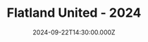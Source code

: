 ---
video:
  type: vimeo
  id: 1011845740
speaker:
  permalink: bart-and-jen-wilkins
  name: Bart & Jen Wilkins
title: Flatland United - 2024
image: https://i.imgur.com/Xnxjz2X.png
date: 2024-09-22T14:30:00.000Z
---
